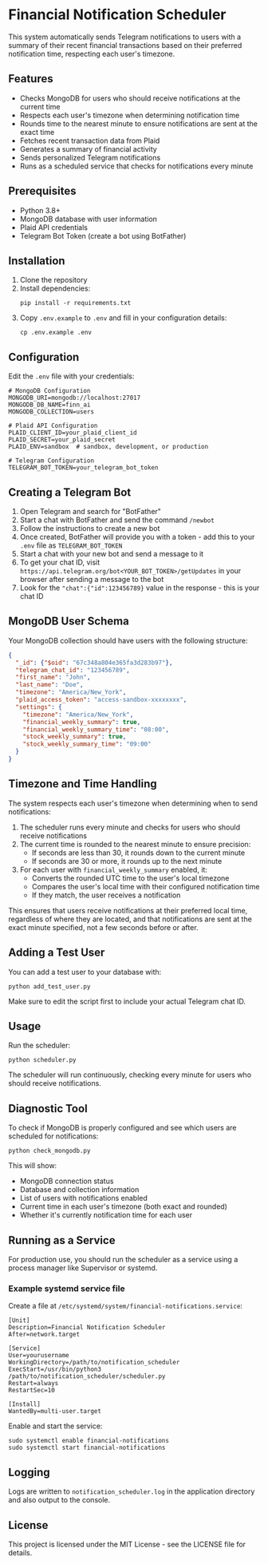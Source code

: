 # Financial Notification Scheduler

This system automatically sends Telegram notifications to users with a summary of their recent financial transactions based on their preferred notification time, respecting each user's timezone.

## Features

- Checks MongoDB for users who should receive notifications at the current time
- Respects each user's timezone when determining notification time
- Rounds time to the nearest minute to ensure notifications are sent at the exact time
- Fetches recent transaction data from Plaid
- Generates a summary of financial activity
- Sends personalized Telegram notifications
- Runs as a scheduled service that checks for notifications every minute

## Prerequisites

- Python 3.8+
- MongoDB database with user information
- Plaid API credentials
- Telegram Bot Token (create a bot using BotFather)

## Installation

1. Clone the repository
2. Install dependencies:
   ```
   pip install -r requirements.txt
   ```
3. Copy `.env.example` to `.env` and fill in your configuration details:
   ```
   cp .env.example .env
   ```

## Configuration

Edit the `.env` file with your credentials:

```
# MongoDB Configuration
MONGODB_URI=mongodb://localhost:27017
MONGODB_DB_NAME=finn_ai
MONGODB_COLLECTION=users

# Plaid API Configuration
PLAID_CLIENT_ID=your_plaid_client_id
PLAID_SECRET=your_plaid_secret
PLAID_ENV=sandbox  # sandbox, development, or production

# Telegram Configuration
TELEGRAM_BOT_TOKEN=your_telegram_bot_token
```

## Creating a Telegram Bot

1. Open Telegram and search for "BotFather"
2. Start a chat with BotFather and send the command `/newbot`
3. Follow the instructions to create a new bot
4. Once created, BotFather will provide you with a token - add this to your `.env` file as `TELEGRAM_BOT_TOKEN`
5. Start a chat with your new bot and send a message to it
6. To get your chat ID, visit `https://api.telegram.org/bot<YOUR_BOT_TOKEN>/getUpdates` in your browser after sending a message to the bot
7. Look for the `"chat":{"id":123456789}` value in the response - this is your chat ID

## MongoDB User Schema

Your MongoDB collection should have users with the following structure:

```json
{
  "_id": {"$oid": "67c348a804e365fa3d283b97"},
  "telegram_chat_id": "123456789",
  "first_name": "John",
  "last_name": "Doe",
  "timezone": "America/New_York",
  "plaid_access_token": "access-sandbox-xxxxxxxx",
  "settings": {
    "timezone": "America/New_York",
    "financial_weekly_summary": true,
    "financial_weekly_summary_time": "08:00",
    "stock_weekly_summary": true,
    "stock_weekly_summary_time": "09:00"
  }
}
```

## Timezone and Time Handling

The system respects each user's timezone when determining when to send notifications:

1. The scheduler runs every minute and checks for users who should receive notifications
2. The current time is rounded to the nearest minute to ensure precision:
   - If seconds are less than 30, it rounds down to the current minute
   - If seconds are 30 or more, it rounds up to the next minute
3. For each user with `financial_weekly_summary` enabled, it:
   - Converts the rounded UTC time to the user's local timezone
   - Compares the user's local time with their configured notification time
   - If they match, the user receives a notification

This ensures that users receive notifications at their preferred local time, regardless of where they are located, and that notifications are sent at the exact minute specified, not a few seconds before or after.

## Adding a Test User

You can add a test user to your database with:

```
python add_test_user.py
```

Make sure to edit the script first to include your actual Telegram chat ID.

## Usage

Run the scheduler:

```
python scheduler.py
```

The scheduler will run continuously, checking every minute for users who should receive notifications.

## Diagnostic Tool

To check if MongoDB is properly configured and see which users are scheduled for notifications:

```
python check_mongodb.py
```

This will show:
- MongoDB connection status
- Database and collection information
- List of users with notifications enabled
- Current time in each user's timezone (both exact and rounded)
- Whether it's currently notification time for each user

## Running as a Service

For production use, you should run the scheduler as a service using a process manager like Supervisor or systemd.

### Example systemd service file

Create a file at `/etc/systemd/system/financial-notifications.service`:

```
[Unit]
Description=Financial Notification Scheduler
After=network.target

[Service]
User=yourusername
WorkingDirectory=/path/to/notification_scheduler
ExecStart=/usr/bin/python3 /path/to/notification_scheduler/scheduler.py
Restart=always
RestartSec=10

[Install]
WantedBy=multi-user.target
```

Enable and start the service:

```
sudo systemctl enable financial-notifications
sudo systemctl start financial-notifications
```

## Logging

Logs are written to `notification_scheduler.log` in the application directory and also output to the console.

## License

This project is licensed under the MIT License - see the LICENSE file for details. 